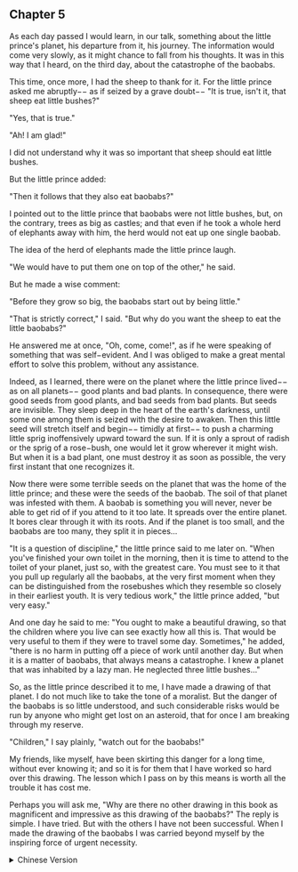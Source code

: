 ## Chapter 5


As each day passed I would learn, in our talk, something about the little prince's
planet, his departure from it, his journey. The information would come very
slowly, as it might chance to fall from his thoughts. It was in this way that I heard,
on the third day, about the catastrophe of the baobabs.

This time, once more, I had the sheep to thank for it. For the little prince asked me
abruptly−− as if seized by a grave doubt−− "It is true, isn't it, that sheep eat little
bushes?"

"Yes, that is true."

"Ah! I am glad!"

I did not understand why it was so important that sheep should eat little bushes.

But the little prince added:

"Then it follows that they also eat baobabs?"

I pointed out to the little prince that baobabs were not little bushes, but, on the
contrary, trees as big as castles; and that even if he took a whole herd of elephants
away with him, the herd would not eat up one single baobab.

The idea of the herd of elephants made the little prince laugh.

"We would have to put them one on top of the other," he said.

But he made a wise comment:

"Before they grow so big, the baobabs start out by being little."

"That is strictly correct," I said. "But why do you want the sheep to eat the little
baobabs?"

He answered me at once, "Oh, come, come!", as if he were speaking of something
that was self−evident. And I was obliged to make a great mental effort to solve
this problem, without any assistance.

Indeed, as I learned, there were on the planet where the little prince lived−− as on
all planets−− good plants and bad plants. In consequence, there were good seeds
from good plants, and bad seeds from bad plants. But seeds are invisible. They
sleep deep in the heart of the earth's darkness, until some one among them is
seized with the desire to awaken. Then this little seed will stretch itself and
begin−− timidly at first−− to push a charming little sprig inoffensively upward
toward the sun. If it is only a sprout of radish or the sprig of a rose−bush, one
would let it grow wherever it might wish. But when it is a bad plant, one must
destroy it as soon as possible, the very first instant that one recognizes it.

Now there were some terrible seeds on the planet that was the home of the little
prince; and these were the seeds of the baobab. The soil of that planet was infested
with them. A baobab is something you will never, never be able to get rid of if you
attend to it too late. It spreads over the entire planet. It bores clear through it with its roots. And if the planet is too small, and the baobabs are too many, they split it
in pieces...

"It is a question of discipline," the little prince said to me later on. "When you've
finished your own toilet in the morning, then it is time to attend to the toilet of
your planet, just so, with the greatest care. You must see to it that you pull up
regularly all the baobabs, at the very first moment when they can be distinguished
from the rosebushes which they resemble so closely in their earliest youth. It is
very tedious work," the little prince added, "but very easy."

And one day he said to me: "You ought to make a beautiful drawing, so that the
children where you live can see exactly how all this is. That would be very useful
to them if they were to travel some day. Sometimes," he added, "there is no harm
in putting off a piece of work until another day. But when it is a matter of
baobabs, that always means a catastrophe. I knew a planet that was inhabited by a
lazy man. He neglected three little bushes..."

So, as the little prince described it to me, I have made a drawing of that planet. I
do not much like to take the tone of a moralist. But the danger of the baobabs is so
little understood, and such considerable risks would be run by anyone who might
get lost on an asteroid, that for once I am breaking through my reserve.

"Children," I say plainly, "watch out for the baobabs!"

My friends, like myself, have been skirting this danger for a long time, without
ever knowing it; and so it is for them that I have worked so hard over this
drawing. The lesson which I pass on by this means is worth all the trouble it has
cost me.

Perhaps you will ask me, "Why are there no other drawing in this book as
magnificent and impressive as this drawing of the baobabs?" The reply is simple. I
have tried. But with the others I have not been successful. When I made the
drawing of the baobabs I was carried beyond myself by the inspiring force of
urgent necessity.


<details>
<summary>Chinese Version</summary>


</details>